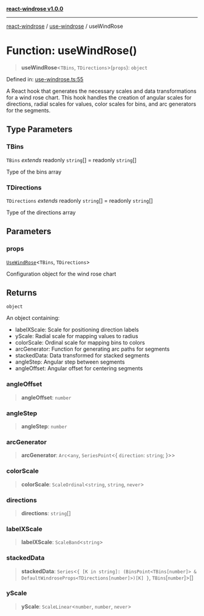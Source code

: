 [**react-windrose v1.0.0**](../../README.md)

***

[react-windrose](../../README.md) / [use-windrose](../README.md) / useWindRose

# Function: useWindRose()

> **useWindRose**\<`TBins`, `TDirections`\>(`props`): `object`

Defined in: [use-windrose.ts:55](https://github.com/JulesBlm/react-windrose/blob/4c90b4c4e20ea2808adde010911e8780345b3f2c/src/use-windrose.ts#L55)

A React hook that generates the necessary scales and data transformations for a wind rose chart.
This hook handles the creation of angular scales for directions, radial scales for values,
color scales for bins, and arc generators for the segments.

## Type Parameters

### TBins

`TBins` *extends* readonly `string`[] = readonly `string`[]

Type of the bins array

### TDirections

`TDirections` *extends* readonly `string`[] = readonly `string`[]

Type of the directions array

## Parameters

### props

[`UseWindRose`](../type-aliases/UseWindRose.md)\<`TBins`, `TDirections`\>

Configuration object for the wind rose chart

## Returns

`object`

An object containing:
  - labelXScale: Scale for positioning direction labels
  - yScale: Radial scale for mapping values to radius
  - colorScale: Ordinal scale for mapping bins to colors
  - arcGenerator: Function for generating arc paths for segments
  - stackedData: Data transformed for stacked segments
  - angleStep: Angular step between segments
  - angleOffset: Angular offset for centering segments

### angleOffset

> **angleOffset**: `number`

### angleStep

> **angleStep**: `number`

### arcGenerator

> **arcGenerator**: `Arc`\<`any`, `SeriesPoint`\<\{ `direction`: `string`; \}\>\>

### colorScale

> **colorScale**: `ScaleOrdinal`\<`string`, `string`, `never`\>

### directions

> **directions**: `string`[]

### labelXScale

> **labelXScale**: `ScaleBand`\<`string`\>

### stackedData

> **stackedData**: `Series`\<`{ [K in string]: (BinsPoint<TBins[number]> & DefaultWindroseProps<TDirections[number]>)[K] }`, `TBins`\[`number`\]\>[]

### yScale

> **yScale**: `ScaleLinear`\<`number`, `number`, `never`\>
